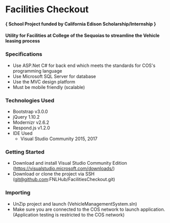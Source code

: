 # Facilities Checkout 
#### { School Project funded by California Edison Scholarship/Internship }

#### Utility for Facilities at College of the Sequoias to streamline the Vehicle leasing process

### Specifications

* Use ASP.Net C# for back end which meets the standards for COS's programming language
* Use Microsoft SQL Server for database
* Use the MVC design platform
* Must be mobile friendly (scalable)


### Technologies Used

* Bootstrap v3.0.0
* jQuery 1.10.2
* Modernizr v2.6.2
* Respond.js v1.2.0
* IDE Used
  * Visual Studio Community 2015, 2017

### Getting Started

* Download and install Visual Studio Community Edition (https://visualstudio.microsoft.com/downloads/)
* Download or clone the project via SSH (git@github.com:FNLHub/FacilitiesCheckout.git)
### Importing
* UnZip project and launch (VehicleManagementSystem.sln)
* Make sure you are connected to the COS network to launch application. (Application testing is restricted to the COS network)


